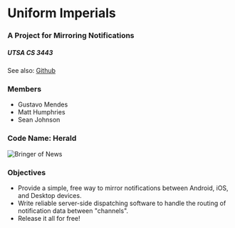 # Uniform Imperials
### A Project for Mirroring Notifications

##### UTSA CS 3443

See also: [Github](https://github.com/pirogoeth/uniform_imperials)


### Members

- Gustavo Mendes
- Matt Humphries
- Sean Johnson


### Code Name: Herald

![Bringer of News](assets/disambiguation.png)


### Objectives
- Provide a simple, free way to mirror notifications between Android, iOS, and Desktop devices.
- Write reliable server-side dispatching software to handle the routing of notification data between "channels".
- Release it all for free!
